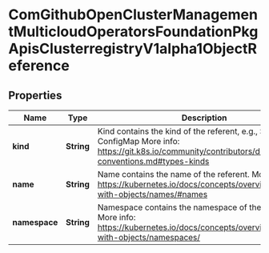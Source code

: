
# ComGithubOpenClusterManagementMulticloudOperatorsFoundationPkgApisClusterregistryV1alpha1ObjectReference

## Properties
Name | Type | Description | Notes
------------ | ------------- | ------------- | -------------
**kind** | **String** | Kind contains the kind of the referent, e.g., Secret or ConfigMap More info: https://git.k8s.io/community/contributors/devel/api-conventions.md#types-kinds |  [optional]
**name** | **String** | Name contains the name of the referent. More info: https://kubernetes.io/docs/concepts/overview/working-with-objects/names/#names |  [optional]
**namespace** | **String** | Namespace contains the namespace of the referent. More info: https://kubernetes.io/docs/concepts/overview/working-with-objects/namespaces/ |  [optional]



